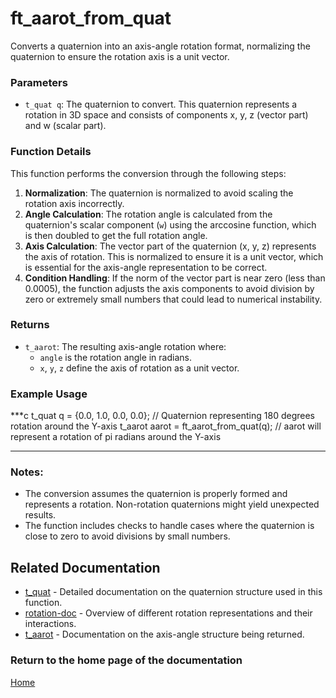 # ft_aarot_from_quat
Converts a quaternion into an axis-angle rotation format, normalizing the quaternion to ensure the rotation axis is a unit vector.

### Parameters
- `t_quat q`: The quaternion to convert. This quaternion represents a rotation in 3D space and consists of components x, y, z (vector part) and w (scalar part).

### Function Details
This function performs the conversion through the following steps:
1. **Normalization**: The quaternion is normalized to avoid scaling the rotation axis incorrectly.
2. **Angle Calculation**: The rotation angle is calculated from the quaternion's scalar component (`w`) using the arccosine function, which is then doubled to get the full rotation angle.
3. **Axis Calculation**: The vector part of the quaternion (x, y, z) represents the axis of rotation. This is normalized to ensure it is a unit vector, which is essential for the axis-angle representation to be correct.
4. **Condition Handling**: If the norm of the vector part is near zero (less than 0.0005), the function adjusts the axis components to avoid division by zero or extremely small numbers that could lead to numerical instability.

### Returns
- `t_aarot`: The resulting axis-angle rotation where:
  - `angle` is the rotation angle in radians.
  - `x`, `y`, `z` define the axis of rotation as a unit vector.

### Example Usage
***c
t_quat q = {0.0, 1.0, 0.0, 0.0};  // Quaternion representing 180 degrees rotation around the Y-axis
t_aarot aarot = ft_aarot_from_quat(q);
// aarot will represent a rotation of pi radians around the Y-axis
***

### Notes:
- The conversion assumes the quaternion is properly formed and represents a rotation. Non-rotation quaternions might yield unexpected results.
- The function includes checks to handle cases where the quaternion is close to zero to avoid divisions by small numbers.

## Related Documentation
- [t_quat](../quaternion/t_quat.md) - Detailed documentation on the quaternion structure used in this function.
- [rotation-doc](../rotation-doc.md) - Overview of different rotation representations and their interactions.
- [t_aarot](./t_aarot.md) - Documentation on the axis-angle structure being returned.

### Return to the home page of the documentation
[Home](../../home.md)
